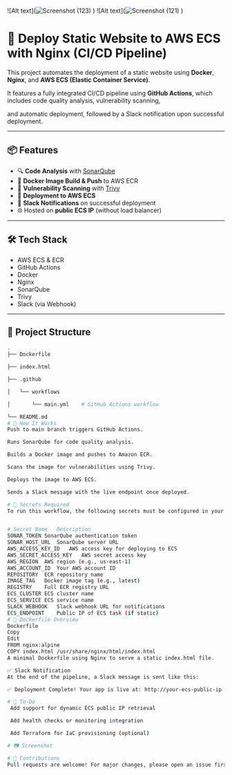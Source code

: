 ![Alt text](![Screenshot (123)](https://github.com/user-attachments/assets/641a8e28-f376-495a-8e14-8bed962b7de6)
)
![Alt text](![Screenshot (121)](https://github.com/user-attachments/assets/ed932bc3-b2b5-4331-a7e8-4ed7a8abe3a0)
)


# 🚀 Deploy Static Website to AWS ECS with Nginx (CI/CD Pipeline)

This project automates the deployment of a static website using **Docker**, **Nginx**, and **AWS ECS (Elastic Container Service)**.

It features a fully integrated CI/CD pipeline using **GitHub Actions**, which includes code quality analysis, vulnerability scanning, 

and automatic deployment, followed by a Slack notification upon successful deployment.

---

## 📦 Features

- 🔍 **Code Analysis** with [SonarQube](https://www.sonarsource.com/products/sonarqube/)
- 🐳 **Docker Image Build & Push** to AWS ECR
- 🔐 **Vulnerability Scanning** with [Trivy](https://aquasecurity.github.io/trivy/)
- 🚢 **Deployment to AWS ECS**
- 📣 **Slack Notifications** on successful deployment
- 🌐 Hosted on **public ECS IP** (without load balancer)

---

## 🛠️ Tech Stack

- AWS ECS & ECR
- GitHub Actions
- Docker
- Nginx
- SonarQube
- Trivy
- Slack (via Webhook)

---

## 📁 Project Structure

```bash
.
├── Dockerfile

├── index.html

├── .github

│   └── workflows

│       └── main.yml    # GitHub Actions workflow

└── README.md
# 🚀 How It Works
Push to main branch triggers GitHub Actions.

Runs SonarQube for code quality analysis.

Builds a Docker image and pushes to Amazon ECR.

Scans the image for vulnerabilities using Trivy.

Deploys the image to AWS ECS.

Sends a Slack message with the live endpoint once deployed.

# 🔐 Secrets Required
To run this workflow, the following secrets must be configured in your GitHub repository:


# Secret Name	Description
SONAR_TOKEN	SonarQube authentication token
SONAR_HOST_URL	SonarQube server URL
AWS_ACCESS_KEY_ID	AWS access key for deploying to ECS
AWS_SECRET_ACCESS_KEY	AWS secret access key
AWS_REGION	AWS region (e.g., us-east-1)
AWS_ACCOUNT_ID	Your AWS account ID
REPOSITORY	ECR repository name
IMAGE_TAG	Docker image tag (e.g., latest)
REGISTRY	Full ECR registry URL
ECS_CLUSTER	ECS cluster name
ECS_SERVICE	ECS service name
SLACK_WEBHOOK	Slack webhook URL for notifications
ECS_ENDPOINT	Public IP of ECS task (if static)
# 🐳 Dockerfile Overview
Dockerfile
Copy
Edit
FROM nginx:alpine
COPY index.html /usr/share/nginx/html/index.html
A minimal Dockerfile using Nginx to serve a static index.html file.

✅ Slack Notification
At the end of the pipeline, a Slack message is sent like this:

✅ Deployment Complete! Your app is live at: http://your-ecs-public-ip

# 📌 To-Do
 Add support for dynamic ECS public IP retrieval

 Add health checks or monitoring integration

 Add Terraform for IaC provisioning (optional)

# 📷 Screenshot

# 🤝 Contributions
Pull requests are welcome! For major changes, please open an issue first to discuss what you would like to change.

